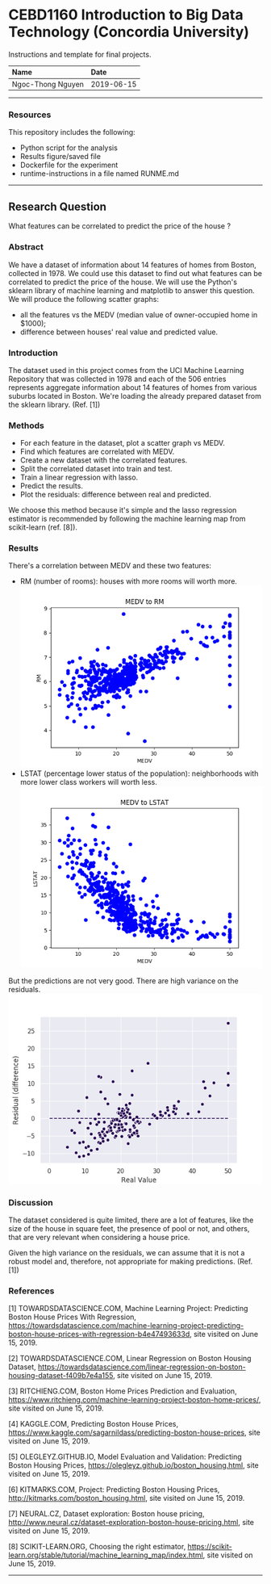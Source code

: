 # CEBD1160 Introduction to Big Data Technology (Concordia University)

Instructions and template for final projects.

| Name             | Date      |
|:-----------------|:----------|
|Ngoc-Thong Nguyen | 2019-06-15|

-----

### Resources

This repository includes the following:

- Python script for the analysis
- Results figure/saved file
- Dockerfile for the experiment
- runtime-instructions in a file named RUNME.md

-----

## Research Question

What features can be correlated to predict the price of the house ?

### Abstract

We have a dataset of information about 14 features of homes from Boston, collected in 1978. 
We could use this dataset to find out what features can be correlated to predict the price of the house.
We will use the Python's sklearn library of machine learning and matplotlib to answer this question.
We will produce the following scatter graphs:
- all the features vs the MEDV (median value of owner-occupied home in $1000);
- difference between houses' real value and predicted value.

### Introduction

The dataset used in this project comes from the UCI Machine Learning Repository that was collected in 1978 and each of the 506 entries represents aggregate information about 14 features of homes from various suburbs located in Boston. We're loading the already prepared dataset from the sklearn library. 
(Ref. [1])

### Methods

- For each feature in the dataset, plot a scatter graph vs MEDV.
- Find which features are correlated with MEDV.
- Create a new dataset with the correlated features.
- Split the correlated dataset into train and test.
- Train a linear regression with lasso.
- Predict the results.
- Plot the residuals: difference between real and predicted.

We choose this method because it's simple and the lasso regression estimator is recommended by following the machine learning map from scikit-learn (ref. [8]).

### Results

There's a correlation between MEDV and these two features: 
- RM (number of rooms): houses with more rooms will worth more.
![Scatter of RM vs MDEV](plots/scatter_MEDV_to_RM.png)
- LSTAT (percentage lower status of the population): neighborhoods with more lower class workers will worth less.
![Scatter of LSTAT vs MDEV](plots/scatter_MEDV_to_LSTAT.png)

But the predictions are not very good. There are high variance on the residuals.
![Real vs Residual](plots/Real_vs_Residual.png)


### Discussion

The dataset considered is quite limited, there are a lot of features, like the size of the house in square feet, the presence of pool or not, and others, that are very relevant when considering a house price.

Given the high variance on the residuals, we can assume that it is not a robust model and, therefore, not appropriate for making predictions.
(Ref. [1])

### References

[1] TOWARDSDATASCIENCE.COM, Machine Learning Project: Predicting Boston House Prices With Regression, https://towardsdatascience.com/machine-learning-project-predicting-boston-house-prices-with-regression-b4e47493633d, site visited on June 15, 2019.

[2] TOWARDSDATASCIENCE.COM, Linear Regression on Boston Housing Dataset, https://towardsdatascience.com/linear-regression-on-boston-housing-dataset-f409b7e4a155, site visited on June 15, 2019.

[3] RITCHIENG.COM, Boston Home Prices Prediction and Evaluation, https://www.ritchieng.com/machine-learning-project-boston-home-prices/, site visited on June 15, 2019.

[4] KAGGLE.COM, Predicting Boston House Prices, https://www.kaggle.com/sagarnildass/predicting-boston-house-prices, site visited on June 15, 2019.

[5] OLEGLEYZ.GITHUB.IO, Model Evaluation and Validation: Predicting Boston Housing Prices, https://olegleyz.github.io/boston_housing.html, site visited on June 15, 2019.

[6] KITMARKS.COM, Project: Predicting Boston Housing Prices, http://kitmarks.com/boston_housing.html, site visited on June 15, 2019.

[7] NEURAL.CZ, Dataset exploration: Boston house pricing, http://www.neural.cz/dataset-exploration-boston-house-pricing.html, site visited on June 15, 2019.

[8] SCIKIT-LEARN.ORG, Choosing the right estimator, https://scikit-learn.org/stable/tutorial/machine_learning_map/index.html, site visited on June 15, 2019.

-------
